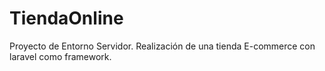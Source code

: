 # TiendaOnline
Proyecto de Entorno Servidor. Realización de una tienda E-commerce con laravel como framework.
